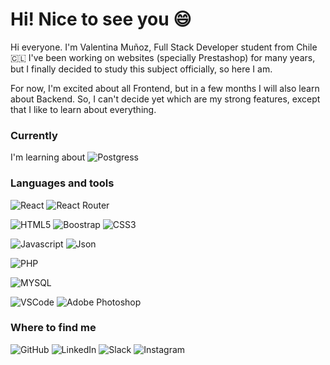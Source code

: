 <h1>Hi! Nice to see you 😄</h1>

Hi everyone. I'm Valentina Muñoz, Full Stack Developer student from Chile 🇨🇱 I've been working on websites (specially Prestashop) for many years, but I finally decided to study this subject officially, so here I am.

For now, I'm excited about all Frontend, but in a few months I will also learn about Backend. So, I can't decide yet which are my strong features, except that I like to learn about everything.

<h3>Currently</h3>
<p>I'm learning about <img alt="Postgress" src="https://img.shields.io/badge/PostgreSQL-316192?style=for-the-badge&logo=postgresql&logoColor=white" /></p>

<h3>Languages and tools</h3>
<p><img alt="React" src="https://img.shields.io/badge/React-20232A?style=for-the-badge&logo=react&logoColor=61DAFB" /> <img alt="React Router" src="https://img.shields.io/badge/React_Router-CA4245?style=for-the-badge&logo=react-router&logoColor=white" /> </p>
<p><img alt="HTML5" src="https://img.shields.io/badge/HTML5-E34F26?style=for-the-badge&logo=html5&logoColor=white" /> <img alt="Boostrap" src="https://img.shields.io/badge/Bootstrap-563D7C?style=for-the-badge&logo=bootstrap&logoColor=white" /> <img alt="CSS3" src="https://img.shields.io/badge/CSS3-1572B6?style=for-the-badge&logo=css3&logoColor=white" /></p>
<p><img alt="Javascript" src="https://img.shields.io/badge/JavaScript-323330?style=for-the-badge&logo=javascript&logoColor=F7DF1E" /> <img alt="Json" src="https://img.shields.io/badge/json-5E5C5C?style=for-the-badge&logo=json&logoColor=white" /></p>
<p><img alt="PHP" src="https://img.shields.io/badge/PHP-777BB4?style=for-the-badge&logo=php&logoColor=white" /></p>
<p><img alt="MYSQL" src="https://img.shields.io/badge/MySQL-005C84?style=for-the-badge&logo=mysql&logoColor=white" /> </p>
<p><img alt="VSCode" src="https://img.shields.io/badge/VSCode-0078D4?style=for-the-badge&logo=visual%20studio%20code&logoColor=white" /> <img alt="Adobe Photoshop" src="https://img.shields.io/badge/Adobe%20Photoshop-31A8FF?style=for-the-badge&logo=Adobe%20Photoshop&logoColor=black" /> </p>

<h3>Where to find me</h3>
<p><img alt="GitHub" src="https://img.shields.io/badge/GitHub-100000?style=for-the-badge&logo=github&logoColor=white" /> <img alt="LinkedIn" src="https://img.shields.io/badge/LinkedIn-0077B5?style=for-the-badge&logo=linkedin&logoColor=white" /> <img alt="Slack" src="https://img.shields.io/badge/Slack-4A154B?style=for-the-badge&logo=slack&logoColor=white" /> <img alt="Instagram" src="https://img.shields.io/badge/Instagram-E4405F?style=for-the-badge&logo=instagram&logoColor=white" /></p>



